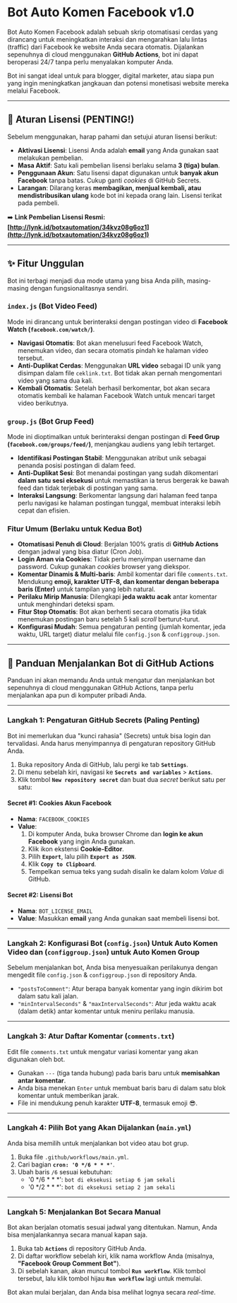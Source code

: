 # Bot Auto Komen Facebook v1.0

Bot Auto Komen Facebook adalah sebuah skrip otomatisasi cerdas yang dirancang untuk meningkatkan interaksi dan mengarahkan lalu lintas (traffic) dari Facebook ke website Anda secara otomatis. Dijalankan sepenuhnya di cloud menggunakan **GitHub Actions**, bot ini dapat beroperasi 24/7 tanpa perlu menyalakan komputer Anda.

Bot ini sangat ideal untuk para blogger, digital marketer, atau siapa pun yang ingin meningkatkan jangkauan dan potensi monetisasi website mereka melalui Facebook.

---

## 📜 Aturan Lisensi (PENTING!)

Sebelum menggunakan, harap pahami dan setujui aturan lisensi berikut:

* **Aktivasi Lisensi**: Lisensi Anda adalah **email** yang Anda gunakan saat melakukan pembelian.
* **Masa Aktif**: Satu kali pembelian lisensi berlaku selama **3 (tiga) bulan**.
* **Penggunaan Akun**: Satu lisensi dapat digunakan untuk **banyak akun Facebook** tanpa batas. Cukup ganti *cookies* di GitHub Secrets.
* **Larangan**: Dilarang keras **membagikan, menjual kembali, atau mendistribusikan ulang** kode bot ini kepada orang lain. Lisensi terikat pada pembeli.

➡️ **Link Pembelian Lisensi Resmi:** **[http://lynk.id/botxautomation/34kvz08g6oz1](http://lynk.id/botxautomation/34kvz08g6oz1)**

---

## ✨ Fitur Unggulan

Bot ini terbagi menjadi dua mode utama yang bisa Anda pilih, masing-masing dengan fungsionalitasnya sendiri.

### **`index.js` (Bot Video Feed)**
Mode ini dirancang untuk berinteraksi dengan postingan video di **Facebook Watch (`facebook.com/watch/`)**.

* **Navigasi Otomatis**: Bot akan menelusuri feed Facebook Watch, menemukan video, dan secara otomatis pindah ke halaman video tersebut.
* **Anti-Duplikat Cerdas**: Menggunakan **URL video** sebagai ID unik yang disimpan dalam file `ceklink.txt`. Bot tidak akan pernah mengomentari video yang sama dua kali.
* **Kembali Otomatis**: Setelah berhasil berkomentar, bot akan secara otomatis kembali ke halaman Facebook Watch untuk mencari target video berikutnya.

### **`group.js` (Bot Grup Feed)**
Mode ini dioptimalkan untuk berinteraksi dengan postingan di **Feed Grup (`facebook.com/groups/feed/`)**, menjangkau audiens yang lebih tertarget.

* **Identifikasi Postingan Stabil**: Menggunakan atribut unik sebagai penanda posisi postingan di dalam feed.
* **Anti-Duplikat Sesi**: Bot menandai postingan yang sudah dikomentari **dalam satu sesi eksekusi** untuk memastikan ia terus bergerak ke bawah feed dan tidak terjebak di postingan yang sama.
* **Interaksi Langsung**: Berkomentar langsung dari halaman feed tanpa perlu navigasi ke halaman postingan tunggal, membuat interaksi lebih cepat dan efisien.

### **Fitur Umum (Berlaku untuk Kedua Bot)**
* **Otomatisasi Penuh di Cloud**: Berjalan 100% gratis di **GitHub Actions** dengan jadwal yang bisa diatur (Cron Job).
* **Login Aman via Cookies**: Tidak perlu menyimpan username dan password. Cukup gunakan *cookies* browser yang diekspor.
* **Komentar Dinamis & Multi-baris**: Ambil komentar dari file `comments.txt`. Mendukung **emoji, karakter UTF-8, dan komentar dengan beberapa baris (Enter)** untuk tampilan yang lebih natural.
* **Perilaku Mirip Manusia**: Dilengkapi **jeda waktu acak** antar komentar untuk menghindari deteksi spam.
* **Fitur Stop Otomatis**: Bot akan berhenti secara otomatis jika tidak menemukan postingan baru setelah 5 kali *scroll* berturut-turut.
* **Konfigurasi Mudah**: Semua pengaturan penting (jumlah komentar, jeda waktu, URL target) diatur melalui file `config.json` & `configgroup.json`.

---

## 🚀 Panduan Menjalankan Bot di GitHub Actions

Panduan ini akan memandu Anda untuk mengatur dan menjalankan bot sepenuhnya di cloud menggunakan GitHub Actions, tanpa perlu menjalankan apa pun di komputer pribadi Anda.

---

### **Langkah 1: Pengaturan GitHub Secrets (Paling Penting)**

Bot ini memerlukan dua "kunci rahasia" (Secrets) untuk bisa login dan tervalidasi. Anda harus menyimpannya di pengaturan repository GitHub Anda.

1.  Buka repository Anda di GitHub, lalu pergi ke tab **`Settings`**.
2.  Di menu sebelah kiri, navigasi ke **`Secrets and variables`** > **`Actions`**.
3.  Klik tombol **`New repository secret`** dan buat dua *secret* berikut satu per satu:

#### **Secret #1: Cookies Akun Facebook**
* **Nama**: `FACEBOOK_COOKIES`
* **Value**:
    1.  Di komputer Anda, buka browser Chrome dan **login ke akun Facebook** yang ingin Anda gunakan.
    2.  Klik ikon ekstensi **Cookie-Editor**.
    3.  Pilih **`Export`**, lalu pilih **`Export as JSON`**.
    4.  Klik **`Copy to Clipboard`**.
    5.  Tempelkan semua teks yang sudah disalin ke dalam kolom *Value* di GitHub.

#### **Secret #2: Lisensi Bot**
* **Nama**: `BOT_LICENSE_EMAIL`
* **Value**: Masukkan **email** yang Anda gunakan saat membeli lisensi bot.

---

### **Langkah 2: Konfigurasi Bot (`config.json`) Untuk Auto Komen Video dan (`configgroup.json`) untuk Auto Komen Group**

Sebelum menjalankan bot, Anda bisa menyesuaikan perilakunya dengan mengedit file `config.json` & `configgroup.json` di repository Anda.

* `"postsToComment"`: Atur berapa banyak komentar yang ingin dikirim bot dalam satu kali jalan.
* `"minIntervalSeconds"` & `"maxIntervalSeconds"`: Atur jeda waktu acak (dalam detik) antar komentar untuk meniru perilaku manusia.

---

### **Langkah 3: Atur Daftar Komentar (`comments.txt`)**

Edit file `comments.txt` untuk mengatur variasi komentar yang akan digunakan oleh bot.

* Gunakan `---` (tiga tanda hubung) pada baris baru untuk **memisahkan antar komentar**.
* Anda bisa menekan `Enter` untuk membuat baris baru di dalam satu blok komentar untuk memberikan jarak.
* File ini mendukung penuh karakter **UTF-8**, termasuk emoji 😎.

---

### **Langkah 4: Pilih Bot yang Akan Dijalankan (`main.yml`)**

Anda bisa memilih untuk menjalankan bot video atau bot grup.

1.  Buka file `.github/workflows/main.yml`.
2.  Cari bagian **`cron: '0 */6 * * *'`**.
3.  Ubah baris `/6` sesuai kebutuhan:
    * '0 */6 * * *': `bot di eksekusi setiap 6 jam sekali`
    * '0 */2 * * *': `bot di eksekusi setiap 2 jam sekali`

---

### **Langkah 5: Menjalankan Bot Secara Manual**

Bot akan berjalan otomatis sesuai jadwal yang ditentukan. Namun, Anda bisa menjalankannya secara manual kapan saja.

1.  Buka tab **`Actions`** di repository GitHub Anda.
2.  Di daftar workflow sebelah kiri, klik nama workflow Anda (misalnya, **"Facebook Group Comment Bot"**).
3.  Di sebelah kanan, akan muncul tombol **`Run workflow`**. Klik tombol tersebut, lalu klik tombol hijau **`Run workflow`** lagi untuk memulai.

Bot akan mulai berjalan, dan Anda bisa melihat lognya secara *real-time*.
